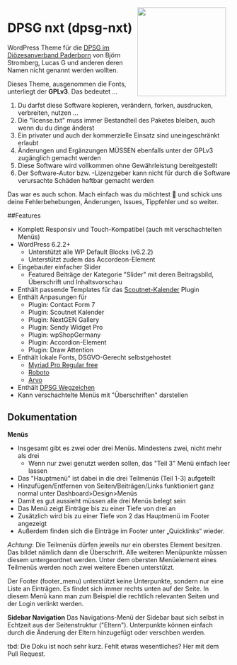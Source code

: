 <img src="https://www.dpsg-paderborn.de/wp-content/themes/dpsg_pb_2021/screenshot.png" height="200" style="float: right; margin: 10px;">

# DPSG nxt (dpsg-nxt)
WordPress Theme für die [DPSG im Diözesanverband Paderborn](https://www.dpsg-paderborn.de/) von Björn Stromberg, Lucas G und anderen deren Namen nicht genannt werden wollten.

Dieses Theme, ausgenommen die Fonts, unterliegt der **GPLv3**. Das bedeutet ...
1. Du darfst diese Software kopieren, verändern, forken, ausdrucken, verbreiten, nutzen ...
2. Die "license.txt" muss immer Bestandteil des Paketes bleiben, auch wenn du du dinge änderst
3. Ein privater und auch der kommerzielle Einsatz sind uneingeschränkt erlaubt
4. Änderungen und Ergänzungen MÜSSEN ebenfalls unter der GPLv3 zugänglich gemacht werden
5. Diese Software wird vollkommen ohne Gewährleistung bereitgestellt
6. Der Software-Autor bzw. -Lizenzgeber kann nicht für durch die Software verursachte Schäden haftbar gemacht werden

Das war es auch schon. Mach einfach was du möchtest 🙂 und schick uns deine Fehlerbehebungen, Änderungen, Issues, Tippfehler und so weiter.

##Features
- Komplett Responsiv und Touch-Kompatibel (auch mit verschachtelten Menüs)
- WordPress 6.2.2+
    - Unterstützt alle WP Default Blocks (v6.2.2)
    - Unterstützt zudem das Accordeon-Element
- Eingebauter einfacher Slider
    - Featured Beiträge der Kategorie "Slider" mit deren Beitragsbild, Überschrift und Inhaltsvorschau
- Enthält passende Templates für das [Scoutnet-Kalender](https://github.com/weed-/scoutnet-kalender) Plugin
- Enthält Anpasungen für
    - Plugin: Contact Form 7
    - Plugin: Scoutnet Kalender
    - Plugin: NextGEN Gallery
    - Plugin: Sendy Widget Pro
    - Plugin: wpShopGermany
    - Plugin: Accordion-Element
    - Plugin: Draw Attention
- Enthält lokale Fonts, DSGVO-Gerecht selbstgehostet
    - [Myriad Pro Regular free](https://fontsgeek.com/fonts/Myriad-Pro-Regular)
    - [Roboto](https://fonts.google.com/specimen/Roboto)
    - [Arvo](https://fonts.google.com/specimen/Arvo)
- Enthält [DPSG Wegzeichen](https://dpsg.de/de/vorlagen)
- Kann verschachtelte Menüs mit "Überschriften" darstellen

## Dokumentation

**Menüs**
- Insgesamt gibt es zwei oder drei Menüs. Mindestens zwei, nicht mehr als drei
    - Wenn nur zwei genutzt werden sollen, das "Teil 3" Menü einfach leer lassen
- Das "Hauptmenü" ist dabei in die drei Teilmenüs (Teil 1-3) aufgeteilt
- Hinzufügen/Entfernen von Seiten/Beiträgen/Links funktioniert ganz normal unter Dashboard>Design>Menüs
- Damit es gut aussieht müssen alle drei Menüs belegt sein
- Das Menü zeigt Einträge bis zu einer Tiefe von drei an
- Zusätzlich wird bis zu einer Tiefe von 2 das Hauptmenü im Footer angezeigt
- Außerdem finden sich die Einträge im Footer unter „Quicklinks“ wieder.

*Achtung*: Die Teilmenüs dürfen jeweils nur ein oberstes Element besitzen. Das bildet nämlich dann die Überschrift. Alle weiteren Menüpunkte müssen diesem untergeordnet werden. Unter dem obersten Menüelement eines Teilmenüs werden noch zwei weitere Ebenen unterstützt.

Der Footer (footer_menu) unterstützt keine Unterpunkte, sondern nur eine Liste an Einträgen. Es findet sich immer rechts unten auf der Seite. In diesem Menü kann man zum Beispiel die rechtlich relevanten Seiten und der Login verlinkt werden.

**Sidebar Navigation**
Das Navigations-Menü der Sidebar baut sich selbst in Echtzeit aus der Seitenstruktur ("Eltern"). Unterpunkte können einfach durch die Änderung der Eltern hinzugefügt oder verschben werden.

tbd: Die Doku ist noch sehr kurz. Fehlt etwas wesentliches? Her mit dem Pull Request.

